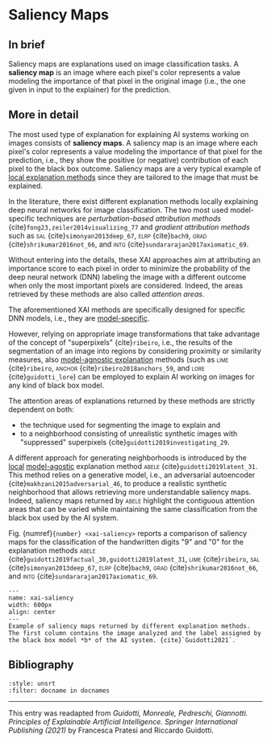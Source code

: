 # Saliency Maps

## In brief

Saliency maps are explanations used on image classification tasks. A **saliency map** is an image where each pixel's color represents a value modeling the importance of that pixel in the original image (i.e., the one given in input to the explainer) for the prediction.

## More in detail

The most used type of explanation for explaining AI systems working on images consists of **saliency maps**. A saliency map is an image where each pixel's color represents a value modeling the importance of that pixel for the prediction, i.e., they show the positive (or negative) contribution of each pixel to the black box
outcome. Saliency maps are a very typical example of [local explanation methods](./global_local.md) since they are tailored to the image that must be explained. 

In the literature, there exist different explanation methods locally explaining deep neural networks for image classification. The two most used model-specific techniques are *perturbation-based attribution methods* {cite}`fong23,zeiler2014visualizing_77` and
*gradient attribution methods* such as <span style="font-variant:small-caps;">sal</span> {cite}`simonyan2013deep_67`, <span style="font-variant:small-caps;">elrp</span> {cite}`bach9`, <span style="font-variant:small-caps;">grad</span> {cite}`shrikumar2016not_66`, and <span style="font-variant:small-caps;">intg</span> {cite}`sundararajan2017axiomatic_69`. 

Without entering into the details, these XAI approaches aim at attributing an importance score to each pixel in order to minimize the probability of the deep neural network (DNN) labeling the image with a different outcome when only the most important pixels are considered. Indeed, the areas retrieved by these methods are also called *attention areas*.

The aforementioned XAI methods are specifically designed for specific DNN models, i.e., they are [model-specific](./model_specific.md). 

However, relying on appropriate image transformations that take advantage of the concept of "superpixels" {cite}`ribeiro`, i.e., the results of the segmentation of an image into regions by considering proximity or similarity measures, also [model-agnostic explanation](./model_spedific.md) methods (such as <span style="font-variant:small-caps;">lime</span> {cite}`ribeiro`, <span style="font-variant:small-caps;">anchor</span> {cite}`ribeiro2018anchors_59`, and <span style="font-variant:small-caps;">lore</span> {cite}`guidotti_lore`) can be employed to explain AI working on images for any kind of black box model. 

The attention areas of explanations returned by these methods are strictly dependent on both:
- the technique used for segmenting the image to explain and
- to a neighborhood consisting of unrealistic synthetic images with "suppressed"
superpixels {cite}`guidotti2019investigating_29`.

A different approach for generating neighborhoods is introduced by the [local](./global_local.md) [model-agostic](./model_specific.md) explanation method
<span style="font-variant:small-caps;">abele</span> {cite}`guidotti2019latent_31`. This method relies on a generative model, i.e., an adversarial autoencoder {cite}`makhzani2015adversarial_46`, to produce a realistic synthetic neighborhood that allows retrieving more understandable saliency maps. 
Indeed, saliency maps returned by <span style="font-variant:small-caps;">abele</span> highlight the contiguous attention
areas that can be varied while maintaining the same classification from the black
box used by the AI system. 

Fig. {numref}`{number} <xai-saliency>` reports a comparison of saliency maps for
the classification of the handwritten digits "9" and "0" for the explanation methods
<span style="font-variant:small-caps;">abele</span> {cite}`guidotti2019factual_30,guidotti2019latent_31`, <span style="font-variant:small-caps;">lime</span> {cite}`ribeiro`, <span style="font-variant:small-caps;">sal</span> {cite}`simonyan2013deep_67`, <span style="font-variant:small-caps;">elrp</span> {cite}`bach9`, <span style="font-variant:small-caps;">grad</span> {cite}`shrikumar2016not_66`, and <span style="font-variant:small-caps;">intg</span> {cite}`sundararajan2017axiomatic_69`.

```{figure} ./saliency.png
---
name: xai-saliency
width: 600px
align: center
---
Example of saliency maps returned by different explanation methods. The first column contains the image analyzed and the label assigned by the black box model *b* of the AI system. {cite}`Guidotti2021`.
```

## Bibliography

```{bibliography}
:style: unsrt
:filter: docname in docnames
```

---
 
 
This entry was readapted from *Guidotti, Monreale, Pedreschi, Giannotti. Principles of Explainable Artificial Intelligence. Springer International Publishing (2021)* by Francesca Pratesi and Riccardo Guidotti.
